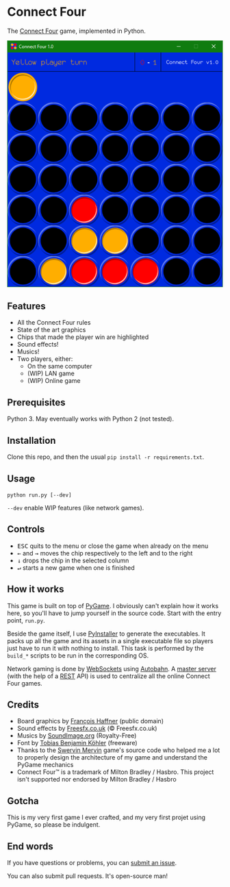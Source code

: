 # Connect Four

The [Connect Four](https://en.wikipedia.org/wiki/Connect_Four) game, implemented in Python.

<p align="center">
  <img src="https://raw.githubusercontent.com/EpocDotFr/connectfour/master/screenshot.png">
</p>

## Features

  - All the Connect Four rules
  - State of the art graphics
  - Chips that made the player win are highlighted
  - Sound effects!
  - Musics!
  - Two players, either:
    - On the same computer
    - (WIP) LAN game
    - (WIP) Online game

## Prerequisites

Python 3. May eventually works with Python 2 (not tested).

## Installation

Clone this repo, and then the usual `pip install -r requirements.txt`.

## Usage

```
python run.py [--dev]
```

`--dev` enable WIP features (like network games).

## Controls

  - <kbd>ESC</kbd> quits to the menu or close the game when already on the menu
  - <kbd>←</kbd> and <kbd>→</kbd> moves the chip respectively to the left and to the right
  - <kbd>↓</kbd> drops the chip in the selected column
  - <kbd>↵</kbd> starts a new game when one is finished

## How it works

This game is built on top of [PyGame](http://www.pygame.org/hifi.html). I obviously can't explain how it
works here, so you'll have to jump yourself in the source code. Start with the entry point, `run.py`.

Beside the game itself, I use [PyInstaller](http://www.pyinstaller.org/) to generate the executables. It packs up all the
game and its assets in a single executable file so players just have to run it with nothing to install. This task is
performed by the `build_*` scripts to be run in the corresponding OS.

Network gaming is done by [WebSockets](https://en.wikipedia.org/wiki/WebSocket) using [Autobahn](http://autobahn.ws/python/).
A [master server](https://github.com/EpocDotFr/connectfour-master-server) (with the help of a [REST](https://en.wikipedia.org/wiki/Representational_state_transfer)
API) is used to centralize all the online Connect Four games.

## Credits

  - Board graphics by [François Haffner](https://commons.wikimedia.org/wiki/File:Puissance4_01.svg) (public domain)
  - Sound effects by [Freesfx.co.uk](http://www.freesfx.co.uk/) (© Freesfx.co.uk)
  - Musics by [SoundImage.org](http://soundimage.org/) (Royalty-Free)
  - Font by [Tobias Benjamin Köhler](http://www.dafont.com/monofur.font) (freeware)
  - Thanks to the [Swervin Mervin](https://github.com/buntine/SwervinMervin) game's source code who helped me a lot to properly design the architecture of my game and understand the PyGame mechanics
  - Connect Four™ is a trademark of Milton Bradley / Hasbro. This project isn't supported nor endorsed by Milton Bradley / Hasbro

## Gotcha

This is my very first game I ever crafted, and my very first projet using PyGame, so please be indulgent.

## End words

If you have questions or problems, you can [submit an issue](https://github.com/EpocDotFr/connectfour/issues).

You can also submit pull requests. It's open-source man!
